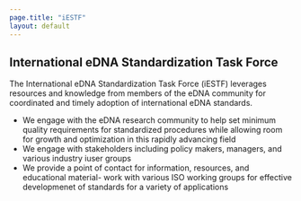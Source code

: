 ```yaml
---
page.title: "iESTF"
layout: default
---
```


<h2> International eDNA Standardization Task Force </h2>

The International eDNA Standardization Task Force (iESTF) leverages resources and knowledge from members of the eDNA community for coordinated and timely adoption of international eDNA standards.

- We engage with the eDNA research community to help set minimum quality requirements for standardized procedures while allowing room for growth and optimization in this rapidly advancing field
- We engage with stakeholders including policy makers, managers, and various industry iuser groups
- We provide a point of contact for information, resources, and educational material- work with various ISO working groups for effective developmenet of standards for a variety of applications

